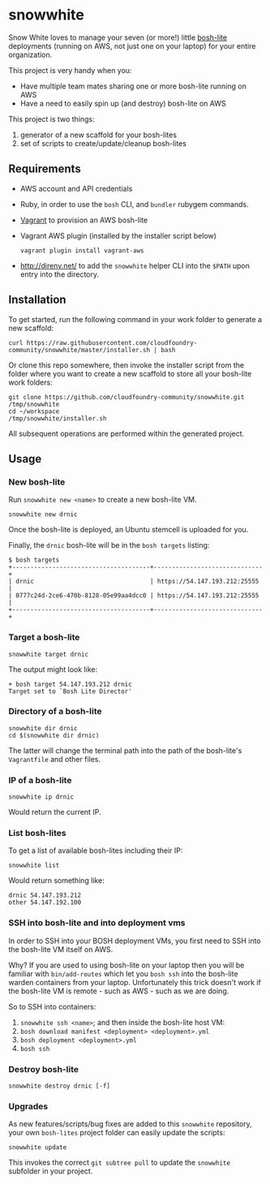 snowwhite
=========

Snow White loves to manage your seven (or more!) little [bosh-lite](https://github.com/cloudfoundry/bosh-lite/) deployments (running on AWS, not just one on your laptop) for your entire organization. 

This project is very handy when you:

-	Have multiple team mates sharing one or more bosh-lite running on AWS
-	Have a need to easily spin up (and destroy) bosh-lite on AWS

This project is two things:

1.	generator of a new scaffold for your bosh-lites
2.	set of scripts to create/update/cleanup bosh-lites

Requirements
------------

-	AWS account and API credentials
-	Ruby, in order to use the `bosh` CLI, and `bundler` rubygem commands.
-	[Vagrant](http://vagrantup.com/) to provision an AWS bosh-lite
-	Vagrant AWS plugin (installed by the installer script below)

	```
	vagrant plugin install vagrant-aws
	```

-	http://direnv.net/ to add the `snowwhite` helper CLI into the `$PATH` upon 
  entry into the directory.

Installation
------------

To get started, run the following command in your work folder to generate a new scaffold:

```
curl https://raw.githubusercontent.com/cloudfoundry-community/snowwhite/master/installer.sh | bash
```

Or clone this repo somewhere, then invoke the installer script from the folder where you want to create a new scaffold to store all your bosh-lite work folders:

```
git clone https://github.com/cloudfoundry-community/snowwhite.git /tmp/snowwhite
cd ~/workspace
/tmp/snowwhite/installer.sh
```

All subsequent operations are performed within the generated project.

Usage
-----

### New bosh-lite

Run `snowwhite new <name>` to create a new bosh-lite VM.

```
snowwhite new drnic
```

Once the bosh-lite is deployed, an Ubuntu stemcell is uploaded for you.

Finally, the `drnic` bosh-lite will be in the `bosh targets` listing:

```
$ bosh targets
+--------------------------------------+------------------------------+
| drnic                                | https://54.147.193.212:25555 |
| 0777c24d-2ce6-470b-8128-05e99aa4dcc0 | https://54.147.193.212:25555 |
+--------------------------------------+------------------------------+
```

### Target a bosh-lite

```
snowwhite target drnic
```

The output might look like:

```
+ bosh target 54.147.193.212 drnic
Target set to `Bosh Lite Director'
```

### Directory of a bosh-lite

```
snowwhite dir drnic
cd $(snowwhite dir drnic)
```

The latter will change the terminal path into the path of the bosh-lite's `Vagrantfile` and other files.

### IP of a bosh-lite

```
snowwhite ip drnic
```

Would return the current IP.

### List bosh-lites

To get a list of available bosh-lites including their IP:

```
snowwhite list
```

Would return something like:

```
drnic 54.147.193.212
other 54.147.192.100
```

### SSH into bosh-lite and into deployment vms

In order to SSH into your BOSH deployment VMs, you first need to SSH into the bosh-lite VM itself on AWS.

Why? If you are used to using bosh-lite on your laptop then you will be familiar with `bin/add-routes` which let you `bosh ssh` into the bosh-lite warden containers from your laptop. Unfortunately this trick doesn't work if the bosh-lite VM is remote - such as AWS - such as we are doing.

So to SSH into containers:

1.	`snowwhite ssh <name>`; and then inside the bosh-lite host VM:
2.	`bosh download manifest <deployment> <deployment>.yml`
3.	`bosh deployment <deployment>.yml`
4.	`bosh ssh`

### Destroy bosh-lite

```
snowwhite destroy drnic [-f]
```

### Upgrades

As new features/scripts/bug fixes are added to this `snowwhite` repository, your own `bosh-lites` project folder can easily update the scripts:

```
snowwhite update
```

This invokes the correct `git subtree pull` to update the `snowwhite` subfolder in your project.

